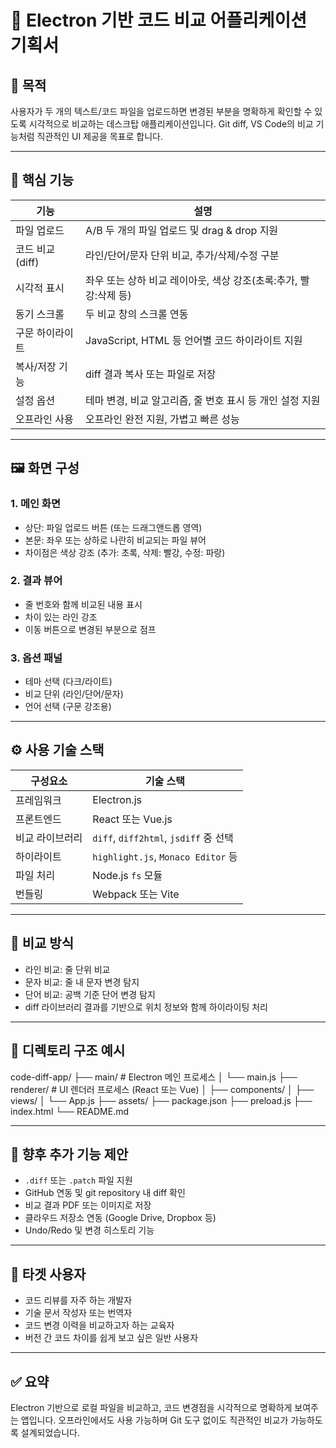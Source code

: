 # 📌 Electron 기반 코드 비교 어플리케이션 기획서

## 🎯 목적
사용자가 두 개의 텍스트/코드 파일을 업로드하면 변경된 부분을 명확하게 확인할 수 있도록 시각적으로 비교하는 데스크탑 애플리케이션입니다. Git diff, VS Code의 비교 기능처럼 직관적인 UI 제공을 목표로 합니다.

---

## 🧩 핵심 기능

| 기능              | 설명                                                                 |
|-------------------|----------------------------------------------------------------------|
| 파일 업로드        | A/B 두 개의 파일 업로드 및 drag & drop 지원                         |
| 코드 비교(diff)   | 라인/단어/문자 단위 비교, 추가/삭제/수정 구분                        |
| 시각적 표시        | 좌우 또는 상하 비교 레이아웃, 색상 강조(초록:추가, 빨강:삭제 등)     |
| 동기 스크롤        | 두 비교 창의 스크롤 연동                                               |
| 구문 하이라이트     | JavaScript, HTML 등 언어별 코드 하이라이트 지원                      |
| 복사/저장 기능     | diff 결과 복사 또는 파일로 저장                                        |
| 설정 옵션          | 테마 변경, 비교 알고리즘, 줄 번호 표시 등 개인 설정 지원               |
| 오프라인 사용       | 오프라인 완전 지원, 가볍고 빠른 성능                                   |

---

## 🖼️ 화면 구성

### 1. 메인 화면
- 상단: 파일 업로드 버튼 (또는 드래그앤드롭 영역)
- 본문: 좌우 또는 상하로 나란히 비교되는 파일 뷰어
- 차이점은 색상 강조 (추가: 초록, 삭제: 빨강, 수정: 파랑)

### 2. 결과 뷰어
- 줄 번호와 함께 비교된 내용 표시
- 차이 있는 라인 강조
- 이동 버튼으로 변경된 부분으로 점프

### 3. 옵션 패널
- 테마 선택 (다크/라이트)
- 비교 단위 (라인/단어/문자)
- 언어 선택 (구문 강조용)

---

## ⚙️ 사용 기술 스택

| 구성요소       | 기술 스택                                      |
|----------------|------------------------------------------------|
| 프레임워크     | Electron.js                                     |
| 프론트엔드     | React 또는 Vue.js                               |
| 비교 라이브러리 | `diff`, `diff2html`, `jsdiff` 중 선택           |
| 하이라이트     | `highlight.js`, `Monaco Editor` 등              |
| 파일 처리      | Node.js `fs` 모듈                              |
| 번들링         | Webpack 또는 Vite                              |

---

## 🧪 비교 방식

- 라인 비교: 줄 단위 비교
- 문자 비교: 줄 내 문자 변경 탐지
- 단어 비교: 공백 기준 단어 변경 탐지
- diff 라이브러리 결과를 기반으로 위치 정보와 함께 하이라이팅 처리

---

## 📁 디렉토리 구조 예시

code-diff-app/
├── main/ # Electron 메인 프로세스
│ └── main.js
├── renderer/ # UI 렌더러 프로세스 (React 또는 Vue)
│ ├── components/
│ ├── views/
│ └── App.js
├── assets/
├── package.json
├── preload.js
├── index.html
└── README.md



---

## 📝 향후 추가 기능 제안

- `.diff` 또는 `.patch` 파일 지원
- GitHub 연동 및 git repository 내 diff 확인
- 비교 결과 PDF 또는 이미지로 저장
- 클라우드 저장소 연동 (Google Drive, Dropbox 등)
- Undo/Redo 및 변경 히스토리 기능

---

## 📎 타겟 사용자

- 코드 리뷰를 자주 하는 개발자
- 기술 문서 작성자 또는 번역자
- 코드 변경 이력을 비교하고자 하는 교육자
- 버전 간 코드 차이를 쉽게 보고 싶은 일반 사용자

---

## ✅ 요약

Electron 기반으로 로컬 파일을 비교하고, 코드 변경점을 시각적으로 명확하게 보여주는 앱입니다. 오프라인에서도 사용 가능하며 Git 도구 없이도 직관적인 비교가 가능하도록 설계되었습니다.

